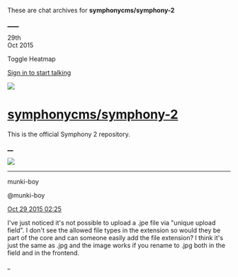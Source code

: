 These are chat archives for **symphonycms/symphony-2**

[__](/symphonycms/symphony-2/archives/2015/10/30)[__](/symphonycms/symphony-2/archives/2015/10/28)

29th  
Oct 2015

Toggle Heatmap

[Sign in to start talking](/login?action=login&button=archive-login)

![](https://avatars-02.gitter.im/group/iv/3/57542c45c43b8c601977197e?s=48)

#  [symphonycms/symphony-2](/symphonycms/symphony-2)

This is the official Symphony 2 repository.

[ __](/orgs/symphonycms/rooms "More symphonycms rooms")

![](https://avatars1.githubusercontent.com/u/4517581?v=3&s=30)

____

munki-boy

@munki-boy

[Oct 29 2015
02:25](https://gitter.im/symphonycms/symphony-2?at=563183881cc814df63f7e715)

I've just noticed it's not possible to upload a .jpe file via "unique upload
field". I don't see the allowed file types in the extension so would they be
part of the core and can someone easily add the file extension? I think it's
just the same as .jpg and the image works if you rename to .jpg both in the
field and in the frontend.

_


